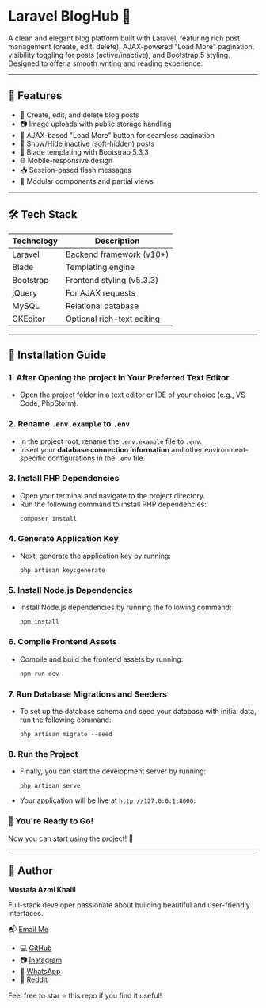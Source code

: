# Laravel BlogHub 📝

A clean and elegant blog platform built with Laravel, featuring rich post management (create, edit, delete), AJAX-powered "Load More" pagination, visibility toggling for posts (active/inactive), and Bootstrap 5 styling. Designed to offer a smooth writing and reading experience.

---

## 🚀 Features

- 📝 Create, edit, and delete blog posts
- 📷 Image uploads with public storage handling
- 🔄 AJAX-based "Load More" button for seamless pagination
- 👻 Show/Hide inactive (soft-hidden) posts
- 📄 Blade templating with Bootstrap 5.3.3
- 🌐 Mobile-responsive design
- 📥 Session-based flash messages
- 🧩 Modular components and partial views

---

## 🛠️ Tech Stack

| Technology | Description |
|------------|-------------|
| Laravel    | Backend framework (v10+) |
| Blade      | Templating engine |
| Bootstrap  | Frontend styling (v5.3.3) |
| jQuery     | For AJAX requests |
| MySQL      | Relational database |
| CKEditor   | Optional rich-text editing |

---

## 🚀 Installation Guide

### 1. After Opening the project in Your Preferred Text Editor
   - Open the project folder in a text editor or IDE of your choice (e.g., VS Code, PhpStorm).

### 2. Rename `.env.example` to `.env`
   - In the project root, rename the `.env.example` file to `.env`.
   - Insert your **database connection information** and other environment-specific configurations in the `.env` file.

### 3. Install PHP Dependencies
   - Open your terminal and navigate to the project directory.
   - Run the following command to install PHP dependencies:
     ```
     composer install
     ```

### 4. Generate Application Key
   - Next, generate the application key by running:
     ```
     php artisan key:generate
     ```

### 5. Install Node.js Dependencies
   - Install Node.js dependencies by running the following command:
     ```
     npm install
     ```

### 6. Compile Frontend Assets
   - Compile and build the frontend assets by running:
     ```bash
     npm run dev
     ```

### 7. Run Database Migrations and Seeders
   - To set up the database schema and seed your database with initial data, run the following command:
     ```
     php artisan migrate --seed
     ```

### 8. Run the Project
   - Finally, you can start the development server by running:
     ```
     php artisan serve
     ```
   - Your application will be live at `http://127.0.0.1:8000`.

### 🎉 You're Ready to Go!
Now you can start using the project! 🎉

---

## 📧 Author

**Mustafa Azmi Khalil**

Full-stack developer passionate about building beautiful and user-friendly interfaces.  

📬 [Email Me](mailto:mustafa.azmi.khalil@gmail.com)

- 💻 [GitHub](https://github.com/Mustafa21102005)
- 📷 [Instagram](https://www.instagram.com/rexl.05)
- 💬 [WhatsApp](https://wa.me/966545117570)
- 👾 [Reddit](https://www.reddit.com/user/Traditional-Ask-5460)

Feel free to star ⭐ this repo if you find it useful!
